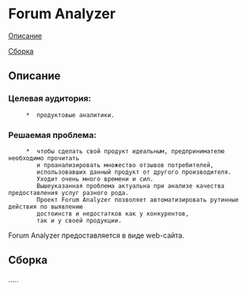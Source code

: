 # Forum Analyzer

[Описание](#%D0%9E%D0%BF%D0%B8%D1%81%D0%B0%D0%BD%D0%B8%D0%B5)

[Сборка](#%D0%A1%D0%B1%D0%BE%D1%80%D0%BA%D0%B0)

## Описание

   ### Целевая аудитория: 
         *  продуктовые аналитики.
   ### Решаемая проблема:
         *  чтобы сделать свой продукт идеальным, предпринимателю необходимо прочитать
            и проанализировать множество отзывов потребителей,
            использовавших данный продукт от другого производителя. 
            Уходит очень много времени и сил.
            Вышеуказанная проблема актуальна при анализе качества предоставления услуг разного рода.
            Проект Forum Analyzer позволяет автоматизировать рутинные действия по выявлению
            достоинств и недостатков как у конкурентов,
            так и у своей продукции.

  Forum Analyzer предоставляется в виде web-сайта.

## Сборка
.....
 


